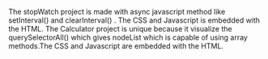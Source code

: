 The stopWatch project is made with async javascript method like setInterval() and clearInterval() . The CSS and Javascript is embedded with the HTML.
The Calculator project is unique because it visualize the querySelectorAll() which gives nodeList which is capable of using array methods.The CSS and Javascript are embedded with the HTML.
